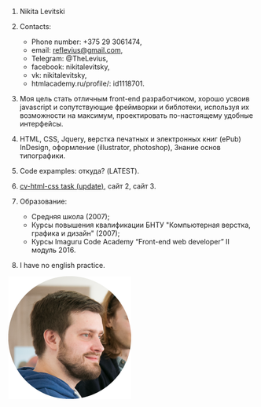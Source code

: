 1. Nikita Levitski
2. Contacts:
    * Phone number: +375 29 3061474,
    * email: reflevius@gmail.com,
    * Telegram: @TheLevius,
    * facebook: nikitalevitsky,
    * vk: nikitalevitsky,
    * htmlacademy.ru/profile/: id1118701.

3. Моя цель стать отличным front-end разработчиком, хорошо усвоив javascript и сопутствующие фреймворки и библотеки, используя их возможности на максимум, проектировать по-настоящему удобные интерфейсы.
4. HTML, CSS, Jquery, верстка печатных и электронных книг (ePub) InDesign, оформление (illustrator, photoshop), Знание основ типографики.
5. Code expamples: откуда? (LATEST).
6. [cv-html-css task (update)](https://thelevius.github.io/thelevius/), сайт 2, сайт 3.
7. Образование:
    * Средняя школа (2007);
    * Курсы повышения квалификации БНТУ "Компьютерная верстка, графика и дизайн" (2007);
    * Курсы Imaguru Code Academy “Front-end web developer” II модуль 2016.
8. I have no english practice.

![my avatar](/img/avatar-markdown-cv.png)
